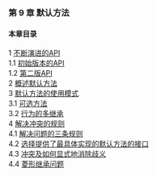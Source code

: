 ### 第 9 章 默认方法 ###
#### 本章目录 ####
1	[不断演进的API](Course1.java)   
1.1	[初始版本的API](Course11.java)   
1.2	[第二版API](Course12.java)   
2	[概述默认方法](Course2.java)   
3	[默认方法的使用模式](Course3.java)   
3.1	[可选方法](Course31.java)   
3.2	[行为的多继承](Course32.java)   
4	[解决冲突的规则](Course4.java)   
4.1	[解决问题的三条规则](Course41.java)   
4.2	[选择提供了最具体实现的默认方法的接口](Course42.java)   
4.3	[冲突及如何显式地消除歧义](Course43.java)   
4.4	[菱形继承问题](Course44.java)   
